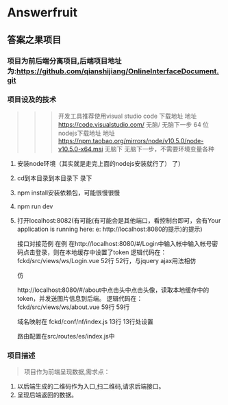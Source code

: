 # Answerfruit

## 答案之果项目

### 项目为前后端分离项目,后端项目地址为:https://github.com/qianshijiang/OnlineInterfaceDocument.git

### 项目设及的技术

>>> 开发工具推荐使用visual studio code
   下载地址 地址 https://code.visualstudio.com/ 无脑/ 无脑下一步
   64 位
   nodejs下载地址
   地址
   https://npm.taobao.org/mirrors/node/v10.5.0/node-v10.5.0-x64.msi
   无脑下
   无脑下一步，不需要环境变量各种
   
1. 安装node环境（其实就是走完上面的nodejs安装就行了）
   了）
2. cd到本目录到本目录下
   录下
3. npm install安装依赖包，可能很慢很慢
4. npm run dev
5. 打开localhost:8082(有可能(有可能会是其他端口，看控制台即可，会有Your application is running here: e: http://localhost:8080的提示)的提示)
   
   接口对接范例
   在例
   在http://localhost:8080/#/Login中输入帐中输入帐号密码点击登录，则在本地缓存中设置了token
   逻辑代码在：fckd/src/views/ws/Login.vue 52行 52行，与jquery ajax用法相仿
   
   仿
   
   http://localhost:8080/#/about中点击头中点击头像，读取本地缓存中的token，并发送图片信息到后端。
   逻辑代码在：fckd/src/views/ws/about.vue 59行 59行
   
   域名映射在 fckd/conf/nf/index.js 13行 13行处设置
   
   路由配置在src/routes/es/index.js中

### 项目描述

> 项目作为前端呈现数据,需求点：
1. 以后端生成的二维码作为入口,扫二维码,请求后端接口。
2. 呈现后端返回的数据。

